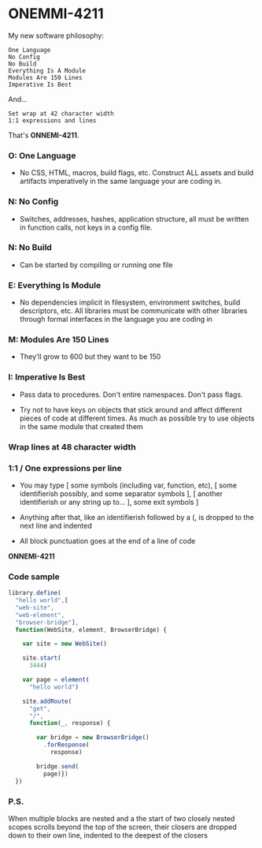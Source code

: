 # ONEMMI-4211

My new software philosophy: 

    One Language
    No Config
    No Build
    Everything Is A Module
    Modules Are 150 Lines
    Imperative Is Best

And...

    Set wrap at 42 character width
    1:1 expressions and lines

That's **ONNEMI-4211**.

### O: One Language

- No CSS, HTML, macros, build flags, etc. Construct ALL assets and build artifacts imperatively in the same language your are coding in.


### N: No Config

- Switches, addresses, hashes, application structure, all must be written in function calls, not keys in a config file.


### N: No Build

- Can be started by compiling or running one file


###  E: Everything Is Module

- No dependencies implicit in filesystem, environment switches, build descriptors, etc. All libraries must be communicate with other libraries through formal interfaces in the language you are coding in


### M: Modules Are 150 Lines

- They’ll grow to 600 but they want to be 150


### I: Imperative Is Best

- Pass data to procedures. Don't entire namespaces. Don't pass flags.

- Try not to have keys on objects that stick around and affect different pieces of code at different times. As much as possible try to use objects in the same module that created them

### Wrap lines at 48 character width

### 1:1 / One expressions per line

- You may type [ some symbols (including var, function, etc), [ some identifierish possibly, and some separator symbols ], [ another identifierish or any string up to... ], some exit symbols ]

- Anything after that, like an identifierish followed by a (, is dropped to the next line and indented

- All block punctuation goes at the end of a line of code

**ONNEMI-4211**


### Code sample

```javascript
library.define(
  "hello world",[
  "web-site",
  "web-element",
  "browser-bridge"],
  function(WebSite, element, BrowserBridge) {

    var site = new WebSite()

    site.start(
      3444)

    var page = element(
      "hello world")

    site.addRoute(
      "get",
      "/",
      function(_, response) {

        var bridge = new BrowserBridge()
          .forResponse(
            response)

        bridge.send(
          page)})
  })
```


### P.S.

When multiple blocks are nested and a the start of two closely nested scopes scrolls beyond the top of the screen, their closers are dropped down to their own line, indented to the deepest of the closers
